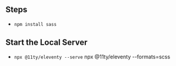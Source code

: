 ## Steps
* `npm install sass`

## Start the Local Server
* `npx @11ty/eleventy --serve`
npx @11ty/eleventy --formats=scss
